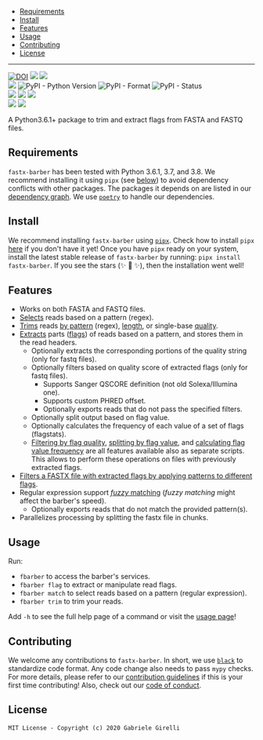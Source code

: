<!-- MarkdownTOC -->

- [Requirements](#requirements)
- [Install](#install)
- [Features](#features)
- [Usage](#usage)
- [Contributing](#contributing)
- [License](#license)

<!-- /MarkdownTOC -->

---

[![DOI](https://zenodo.org/badge/281703558.svg)](https://zenodo.org/badge/latestdoi/281703558) ![](https://img.shields.io/librariesio/github/ggirelli/fastx-barber.svg?style=flat) ![](https://img.shields.io/github/license/ggirelli/fastx-barber.svg?style=flat)  
![](https://github.com/ggirelli/fastx-barber/workflows/Python%20package/badge.svg?branch=master&event=push) ![PyPI - Python Version](https://img.shields.io/pypi/pyversions/fastx-barber) ![PyPI - Format](https://img.shields.io/pypi/format/fastx-barber) ![PyPI - Status](https://img.shields.io/pypi/status/fastx-barber)  
![](https://img.shields.io/github/release/ggirelli/fastx-barber.svg?style=flat) ![](https://img.shields.io/github/release-date/ggirelli/fastx-barber.svg?style=flat) ![](https://img.shields.io/github/languages/code-size/ggirelli/fastx-barber.svg?style=flat)  
![](https://img.shields.io/github/watchers/ggirelli/fastx-barber.svg?label=Watch&style=social) ![](https://img.shields.io/github/stars/ggirelli/fastx-barber.svg?style=social)

A Python3.6.1+ package to trim and extract flags from FASTA  and FASTQ files.

## Requirements

`fastx-barber` has been tested with Python 3.6.1, 3.7, and 3.8. We recommend installing it using `pipx` (see [below](#install)) to avoid dependency conflicts with other packages. The packages it depends on are listed in our [dependency graph](https://github.com/ggirelli/fastx-barber/network/dependencies). We use [`poetry`](https://github.com/python-poetry/poetry) to handle our dependencies.

## Install

We recommend installing `fastx-barber` using [`pipx`](https://github.com/pipxproject/pipx). Check how to install `pipx` [here](https://github.com/pipxproject/pipx#install-pipx) if you don't have it yet! Once you have `pipx` ready on your system, install the latest stable release of `fastx-barber` by running: `pipx install fastx-barber`. If you see the stars (✨ 🌟 ✨), then the installation went well!

## Features

* Works on both FASTA and FASTQ files.
* [Selects](usage#match) reads based on a pattern (regex).
* [Trims](usage#trim) reads [by pattern](usage#trim-by-regular-expression) (regex), [length](usage#trim-by-length), or single-base [quality](usage#trim-by-quality).
* [Extracts](usage#extract-flags) parts ([flags](usage#flags)) of reads based on a pattern, and stores them in the read headers.
    - Optionally extracts the corresponding portions of the quality string (only for fastq files).
    - Optionally filters based on quality score of extracted flags (only for fastq files).
        + Supports Sanger QSCORE definition (not old Solexa/Illumina one).
        + Supports custom PHRED offset.
        + Optionally exports reads that do not pass the specified filters.
    - Optionally split output based on flag value.
    - Optionally calculates the frequency of each value of a set of flags (flagstats).
    - [Filtering by flag quality](usage#filter-by-flag-quality), [splitting by flag value](usage#split-by-flag-value), and [calculating flag value frequency](usage#calculate-flag-value-frequency) are all features available also as separate scripts. This allows to perform these operations on files with previously extracted flags.
* [Filters a FASTX file with extracted flags by applying patterns to different flags](usage#match-flags-with-regular-expressions).
* Regular expression support [*fuzzy* matching](https://pypi.org/project/regex/#approximate-fuzzy-matching-hg-issue-12-hg-issue-41-hg-issue-109) (*fuzzy matching* might affect the barber's speed).
    * Optionally exports reads that do not match the provided pattern(s).
* Parallelizes processing by splitting the fastx file in chunks.

## Usage

Run:

* `fbarber` to access the barber's services.
* `fbarber flag` to extract or manipulate read flags.
* `fbarber match` to select reads based on a pattern (regular expression).
* `fbarber trim` to trim your reads.

Add `-h` to see the full help page of a command or visit the [usage page](usage)!

## Contributing

We welcome any contributions to `fastx-barber`. In short, we use [`black`](https://github.com/psf/black) to standardize code format. Any code change also needs to pass `mypy` checks. For more details, please refer to our [contribution guidelines](https://github.com/ggirelli/fastx-barber/blob/master/CONTRIBUTING.md) if this is your first time contributing! Also, check out our [code of conduct](https://github.com/ggirelli/fastx-barber/blob/master/CODE_OF_CONDUCT.md).

## License

`MIT License - Copyright (c) 2020 Gabriele Girelli`
